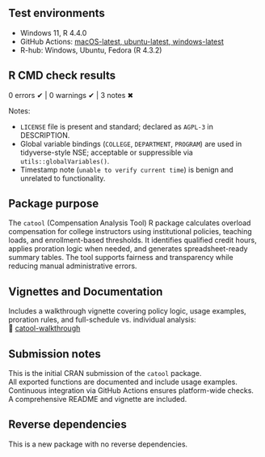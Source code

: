 ## Test environments
* Windows 11, R 4.4.0  
* GitHub Actions: [macOS-latest, ubuntu-latest, windows-latest](https://github.com/dawit3000/catool/actions/workflows/R-CMD-check.yaml)  
* R-hub: Windows, Ubuntu, Fedora (R 4.3.2)

## R CMD check results
0 errors ✔ | 0 warnings ✔ | 3 notes ✖

Notes:
* `LICENSE` file is present and standard; declared as `AGPL-3` in DESCRIPTION.
* Global variable bindings (`COLLEGE`, `DEPARTMENT`, `PROGRAM`) are used in tidyverse-style NSE; acceptable or suppressible via `utils::globalVariables()`.
* Timestamp note (`unable to verify current time`) is benign and unrelated to functionality.

## Package purpose
The `catool` (Compensation Analysis Tool) R package calculates overload compensation for college instructors using institutional policies, teaching loads, and enrollment-based thresholds. It identifies qualified credit hours, applies proration logic when needed, and generates spreadsheet-ready summary tables. The tool supports fairness and transparency while reducing manual administrative errors.

## Vignettes and Documentation
Includes a walkthrough vignette covering policy logic, usage examples, proration rules, and full-schedule vs. individual analysis:  
📄 [catool-walkthrough](https://dawit3000.github.io/catool/articles/catool-walkthrough.html)

## Submission notes
This is the initial CRAN submission of the `catool` package.  
All exported functions are documented and include usage examples.  
Continuous integration via GitHub Actions ensures platform-wide checks.  
A comprehensive README and vignette are included.

## Reverse dependencies
This is a new package with no reverse dependencies.
